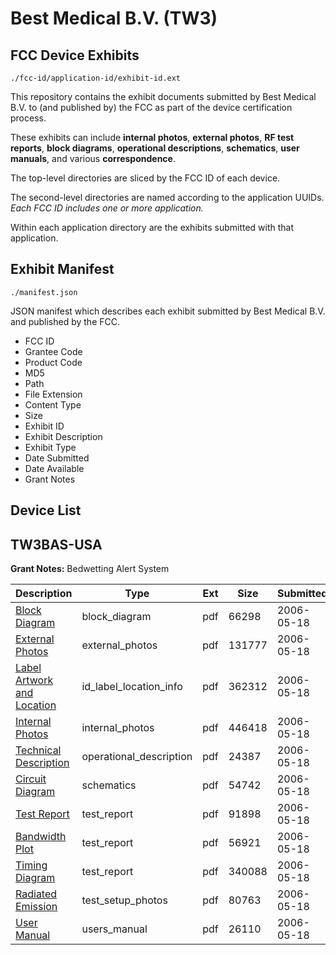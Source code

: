 # Best Medical B.V. (TW3)
## FCC Device Exhibits

```
./fcc-id/application-id/exhibit-id.ext
```

This repository contains the exhibit documents submitted by Best Medical B.V. to (and published by) the FCC as part of the device certification process.

These exhibits can include **internal photos**, **external photos**, **RF test reports**, **block diagrams**, **operational descriptions**, **schematics**, **user manuals**, and various **correspondence**.

The top-level directories are sliced by the FCC ID of each device.

The second-level directories are named according to the application UUIDs. *Each FCC ID includes one or more application.*

Within each application directory are the exhibits submitted with that application. 

## Exhibit Manifest

```
./manifest.json
```

JSON manifest which describes each exhibit submitted by Best Medical B.V. and published by the FCC.

- FCC ID
- Grantee Code
- Product Code
- MD5
- Path
- File Extension
- Content Type
- Size
- Exhibit ID
- Exhibit Description
- Exhibit Type
- Date Submitted
- Date Available
- Grant Notes

## Device List
## TW3BAS-USA
**Grant Notes:** Bedwetting Alert System

| Description | Type | Ext | Size | Submitted | Available |
| ----------- | ---- | --- | ---- | --------- | --------- |
| [Block Diagram](TW3BAS-USA/2b5d28be130b42e55a2a36e865e615a1/659540.pdf) | block_diagram | pdf | 66298 | 2006-05-18 | 2006-05-18 |
| [External Photos](TW3BAS-USA/2b5d28be130b42e55a2a36e865e615a1/659536.pdf) | external_photos | pdf | 131777 | 2006-05-18 | 2006-05-18 |
| [Label Artwork and Location](TW3BAS-USA/2b5d28be130b42e55a2a36e865e615a1/659538.pdf) | id_label_location_info | pdf | 362312 | 2006-05-18 | 2006-05-18 |
| [Internal Photos](TW3BAS-USA/2b5d28be130b42e55a2a36e865e615a1/659537.pdf) | internal_photos | pdf | 446418 | 2006-05-18 | 2006-05-18 |
| [Technical Description](TW3BAS-USA/2b5d28be130b42e55a2a36e865e615a1/659533.pdf) | operational_description | pdf | 24387 | 2006-05-18 | 2006-05-18 |
| [Circuit Diagram](TW3BAS-USA/2b5d28be130b42e55a2a36e865e615a1/659539.pdf) | schematics | pdf | 54742 | 2006-05-18 | 2006-05-18 |
| [Test Report](TW3BAS-USA/2b5d28be130b42e55a2a36e865e615a1/659532.pdf) | test_report | pdf | 91898 | 2006-05-18 | 2006-05-18 |
| [Bandwidth Plot](TW3BAS-USA/2b5d28be130b42e55a2a36e865e615a1/659534.pdf) | test_report | pdf | 56921 | 2006-05-18 | 2006-05-18 |
| [Timing Diagram](TW3BAS-USA/2b5d28be130b42e55a2a36e865e615a1/659542.pdf) | test_report | pdf | 340088 | 2006-05-18 | 2006-05-18 |
| [Radiated Emission](TW3BAS-USA/2b5d28be130b42e55a2a36e865e615a1/659535.pdf) | test_setup_photos | pdf | 80763 | 2006-05-18 | 2006-05-18 |
| [User Manual](TW3BAS-USA/2b5d28be130b42e55a2a36e865e615a1/659541.pdf) | users_manual | pdf | 26110 | 2006-05-18 | 2006-05-18 |
